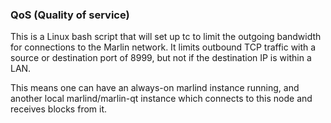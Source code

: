 ### QoS (Quality of service) ###

This is a Linux bash script that will set up tc to limit the outgoing bandwidth for connections to the Marlin network. It limits outbound TCP traffic with a source or destination port of 8999, but not if the destination IP is within a LAN.

This means one can have an always-on marlind instance running, and another local marlind/marlin-qt instance which connects to this node and receives blocks from it.
